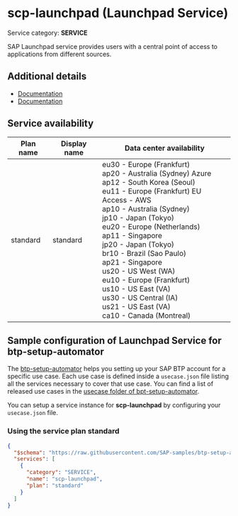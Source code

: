 # **scp-launchpad** (Launchpad Service)

Service category: **SERVICE**

SAP Launchpad service provides users with a central point of access to applications from different sources.

## Additional details

- [Documentation](https://help.sap.com/viewer/8c8e1958338140699bd4811b37b82ece/Cloud/en-US)
- [Documentation](https://help.sap.com/viewer/product/Launchpad_Service/Cloud/en-US)

## Service availability

| Plan name | Display name | Data center availability  |
|------|----------------|---------------------------|
|  standard  |  standard  | eu30 - Europe (Frankfurt)<br> ap20 - Australia (Sydney) Azure<br> ap12 - South Korea (Seoul)<br> eu11 - Europe (Frankfurt) EU Access - AWS<br> ap10 - Australia (Sydney)<br> jp10 - Japan (Tokyo)<br> eu20 - Europe (Netherlands)<br> ap11 - Singapore<br> jp20 - Japan (Tokyo)<br> br10 - Brazil (Sao Paulo)<br> ap21 - Singapore<br> us20 - US West (WA)<br> eu10 - Europe (Frankfurt)<br> us10 - US East (VA)<br> us30 - US Central (IA)<br> us21 - US East (VA)<br> ca10 - Canada (Montreal)  |

## Sample configuration of **Launchpad Service** for btp-setup-automator

The [btp-setup-automator](https://github.com/SAP-samples/btp-setup-automator) helps you setting up your SAP BTP account for a specific use case. Each use case is defined inside a `usecase.json` file listing all the services necessary to cover that use case. You can find a list of released use cases in the [usecase folder of bpt-setup-automator](https://github.com/SAP-samples/btp-setup-automator/tree/main/usecases).

You can setup a service instance for **scp-launchpad** by configuring your `usecase.json` file.

### Using the service plan **standard**

```json
{
  "$schema": "https://raw.githubusercontent.com/SAP-samples/btp-setup-automator/main/libs/btpsa-usecase.json",
  "services": [
    {
      "category": "SERVICE",
      "name": "scp-launchpad",
      "plan": "standard"
    }
  ]
}
```
